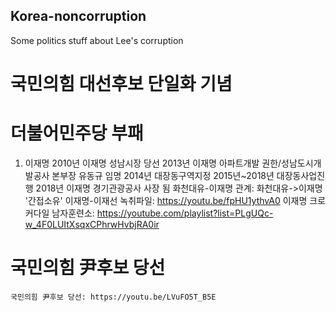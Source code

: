 ## Korea-noncorruption
Some politics stuff about Lee's corruption
# 국민의힘 대선후보 단일화 기념
# 더불어민주당 부패
1. 이재명
    2010년 이재명 성남시장 당선
    2013년 이재명 아파트개발 권한/성남도시개발공사 본부장 유동규 임명
    2014년 대장동구역지정
    2015년~2018년 대장동사업진행
    2018년 이재명 경기관광공사 사장 됨
    화천대유-이재명 관계: 화천대유->이재명 '간접소유'
    이재명-이재선 녹취파일: https://youtu.be/fpHU1ythvA0
    이재명 크로커다일 남자훈련소: https://youtube.com/playlist?list=PLgUQc-w_4F0LUItXsqxCPhrwHvbjRA0ir
# 국민의힘 尹후보 당선
    국민의힘 尹후보 당선: https://youtu.be/LVuFO5T_B5E

